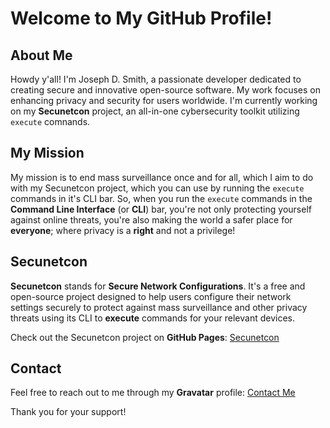 # Welcome to My GitHub Profile!

## About Me

Howdy y'all! I'm Joseph D. Smith, a passionate developer dedicated to creating secure and innovative open-source software. My work focuses on enhancing privacy and security for users worldwide. I'm currently working on my **Secunetcon** project, an all-in-one cybersecurity toolkit utilizing `execute` comnands.

## My Mission 

My mission is to end mass surveillance once and for all, which I aim to do with my Secunetcon project, which you can use by running the `execute` commands in it's CLI bar. So, when you run the `execute` commands in the **Command Line Interface** (or **CLI**) bar, you're not only protecting yourself against online threats, you're also making the world a safer place for **everyone**; where privacy is a **right** and not a privilege!

## Secunetcon

**Secunetcon** stands for **Secure Network Configurations**. It's a free and open-source project designed to help users configure their network settings securely to protect against mass surveillance and other privacy threats using its CLI to **execute** commands for your relevant devices.

Check out the Secunetcon project on **GitHub Pages**:
[Secunetcon](https://juliusthejules.github.io/secunetcon/)

## Contact

Feel free to reach out to me through my **Gravatar** profile:
[Contact Me](https://gravatar.com/secunetcon)

Thank you for your support!
